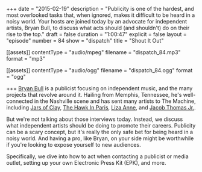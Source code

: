 +++
date = "2015-02-19"
description = "Publicity is one of the hardest, and most overlooked tasks that, when ignored, makes it difficult to be heard in a noisy world. Your hosts are joined today by an advocate for independent artists, Bryan Bull, to discuss what acts should (and shouldn't) do on their rise to the top."
draft = false
duration = "1:00:47"
explicit = false
layout = "episode"
number = 84
show = "dispatch"
title = "Shout It Out"

[[assets]]
  contentType = "audio/mpeg"
  filename = "dispatch_84.mp3"
  format = "mp3"

[[assets]]
  contentType = "audio/ogg"
  filename = "dispatch_84.ogg"
  format = "ogg"

+++
[Bryan Bull](http://bullhornpublicity.com) is a publicist focusing on independent music, and the many projects that revolve around it. Hailing from Memphis, Tennessee, he's well-connected in the Nashville scene and has sent many artists to The Machine, including [Jars of Clay](https://nicholaswyoung.com/programs/inside-the-machine/34), [The Hawk In Paris](https://nicholaswyoung.com/programs/inside-the-machine/16), [Liza Anne](https://nicholaswyoung.com/programs/inside-the-machine/57), and [Jacob Thomas Jr.](https://nicholaswyoung.com/programs/inside-the-machine/47).

But we're not talking about those interviews today. Instead, we discuss what independent artists should be doing to promote their careers. Publicity can be a scary concept, but it's really the only safe bet for being heard in a noisy world. And having a pro, like Bryan, on your side might be worthwhile if you're looking to expose yourself to new audiences.

Specifically, we dive into how to act when contacting a publicist or media outlet, setting up your own Electronic Press Kit (EPK), and more.